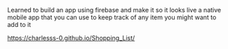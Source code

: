 Learned to build an app using firebase and make it so it looks live a native mobile app that you can use to keep track of any item you might want to add to it

https://charlesss-0.github.io/Shopping_List/
